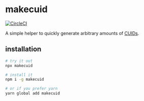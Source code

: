 # makecuid

[![CircleCI](https://circleci.com/gh/BrunoScheufler/makecuid/tree/master.svg?style=svg)](https://circleci.com/gh/BrunoScheufler/makecuid/tree/master)

A simple helper to quickly generate arbitrary amounts of [CUIDs](https://github.com/ericelliott/cuid).

## installation

```bash
# try it out
npx makecuid

# install it
npm i -g makecuid

# or if you prefer yarn
yarn global add makecuid
```
